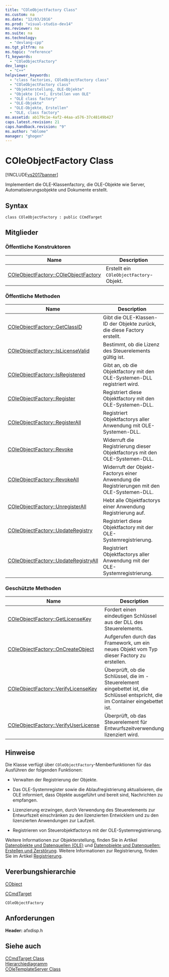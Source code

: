 ```yaml
---
title: "COleObjectFactory Class"
ms.custom: na
ms.date: "12/03/2016"
ms.prod: "visual-studio-dev14"
ms.reviewer: na
ms.suite: na
ms.technology: 
  - "devlang-cpp"
ms.tgt_pltfrm: na
ms.topic: "reference"
f1_keywords: 
  - "COleObjectFactory"
dev_langs: 
  - "C++"
helpviewer_keywords: 
  - "class factories, COleObjectFactory class"
  - "COleObjectFactory class"
  - "Objekterstellung, OLE-Objekte"
  - "Objekte [C++], Erstellen von OLE"
  - "OLE class factory"
  - "OLE-Objekte"
  - "OLE-Objekte, Erstellen"
  - "OLE, class factory"
ms.assetid: ab179c1e-4af2-44aa-a576-37c48149b427
caps.latest.revision: 21
caps.handback.revision: "9"
ms.author: "mblome"
manager: "ghogen"
---
```

# COleObjectFactory Class
[!INCLUDE[vs2017banner](../../assembler/inline/includes/vs2017banner.md)]

Implementiert die OLE\-Klassenfactory, die OLE\-Objekte wie Server, Automatisierungsobjekte und Dokumente erstellt.  
  
## Syntax  
  
```  
class COleObjectFactory : public CCmdTarget  
```  
  
## Mitglieder  
  
### Öffentliche Konstruktoren  
  
|Name|Description|  
|----------|-----------------|  
|[COleObjectFactory::COleObjectFactory](../Topic/COleObjectFactory::COleObjectFactory.md)|Erstellt ein `COleObjectFactory`\-Objekt.|  
  
### Öffentliche Methoden  
  
|Name|Description|  
|----------|-----------------|  
|[COleObjectFactory::GetClassID](../Topic/COleObjectFactory::GetClassID.md)|Gibt die OLE\-Klassen\-ID der Objekte zurück, die diese Factory erstellt.|  
|[COleObjectFactory::IsLicenseValid](../Topic/COleObjectFactory::IsLicenseValid.md)|Bestimmt, ob die Lizenz des Steuerelements gültig ist.|  
|[COleObjectFactory::IsRegistered](../Topic/COleObjectFactory::IsRegistered.md)|Gibt an, ob die Objektfactory mit den OLE\-Systemen\-DLL registriert wird.|  
|[COleObjectFactory::Register](../Topic/COleObjectFactory::Register.md)|Registriert diese Objektfactory mit den OLE\-Systemen\-DLL.|  
|[COleObjectFactory::RegisterAll](../Topic/COleObjectFactory::RegisterAll.md)|Registriert Objektfactorys aller Anwendung mit OLE\-Systemen\-DLL.|  
|[COleObjectFactory::Revoke](../Topic/COleObjectFactory::Revoke.md)|Widerruft die Registrierung dieser Objektfactorys mit den OLE\-Systemen\-DLL.|  
|[COleObjectFactory::RevokeAll](../Topic/COleObjectFactory::RevokeAll.md)|Widerruft der Objekt\-Factorys einer Anwendung die Registrierungen mit den OLE\-Systemen\-DLL.|  
|[COleObjectFactory::UnregisterAll](../Topic/COleObjectFactory::UnregisterAll.md)|Hebt alle Objektfactorys einer Anwendung Registrierung auf.|  
|[COleObjectFactory::UpdateRegistry](../Topic/COleObjectFactory::UpdateRegistry.md)|Registriert diese Objektfactory mit der OLE\-Systemregistrierung.|  
|[COleObjectFactory::UpdateRegistryAll](../Topic/COleObjectFactory::UpdateRegistryAll.md)|Registriert Objektfactorys aller Anwendung mit der OLE\-Systemregistrierung.|  
  
### Geschützte Methoden  
  
|Name|Description|  
|----------|-----------------|  
|[COleObjectFactory::GetLicenseKey](../Topic/COleObjectFactory::GetLicenseKey.md)|Fordert einen eindeutigen Schlüssel aus der DLL des Steuerelements.|  
|[COleObjectFactory::OnCreateObject](../Topic/COleObjectFactory::OnCreateObject.md)|Aufgerufen durch das Framework, um ein neues Objekt vom Typ dieser Factory zu erstellen.|  
|[COleObjectFactory::VerifyLicenseKey](../Topic/COleObjectFactory::VerifyLicenseKey.md)|Überprüft, ob die Schlüssel, die im \- Steuerelement eingebettet ist, die Schlüssel entspricht, die im Container eingebettet ist.|  
|[COleObjectFactory::VerifyUserLicense](../Topic/COleObjectFactory::VerifyUserLicense.md)|Überprüft, ob das Steuerelement für Entwurfszeitverwendung lizenziert wird.|  
  
## Hinweise  
 Die Klasse verfügt über `COleObjectFactory`\-Memberfunktionen für das Ausführen der folgenden Funktionen:  
  
-   Verwalten der Registrierung der Objekte.  
  
-   Das OLE\-Systemregister sowie die Ablaufregistrierung aktualisieren, die OLE informiert, dass Objekte ausgeführt und bereit sind, Nachrichten zu empfangen.  
  
-   Lizenzierung erzwingen, durch Verwendung des Steuerelements zur Entwurfszeit einschränken zu den lizenzierten Entwicklern und zu den lizenzierten Anwendungen zur Laufzeit.  
  
-   Registrieren von Steuerobjektfactorys mit der OLE\-Systemregistrierung.  
  
 Weitere Informationen zur Objekterstellung, finden Sie in Artikel [Datenobjekte und Datenquellen \(OLE\)](../../mfc/data-objects-and-data-sources-ole.md) und [Datenobjekte und Datenquellen: Erstellen und Zerstörung](../../mfc/data-objects-and-data-sources-creation-and-destruction.md).  Weitere Informationen zur Registrierung, finden Sie im Artikel [Registrierung](../../mfc/registration.md).  
  
## Vererbungshierarchie  
 [CObject](../../mfc/reference/cobject-class.md)  
  
 [CCmdTarget](../../mfc/reference/ccmdtarget-class.md)  
  
 `COleObjectFactory`  
  
## Anforderungen  
 **Header:**  afxdisp.h  
  
## Siehe auch  
 [CCmdTarget Class](../../mfc/reference/ccmdtarget-class.md)   
 [Hierarchiediagramm](../../mfc/hierarchy-chart.md)   
 [COleTemplateServer Class](../../mfc/reference/coletemplateserver-class.md)